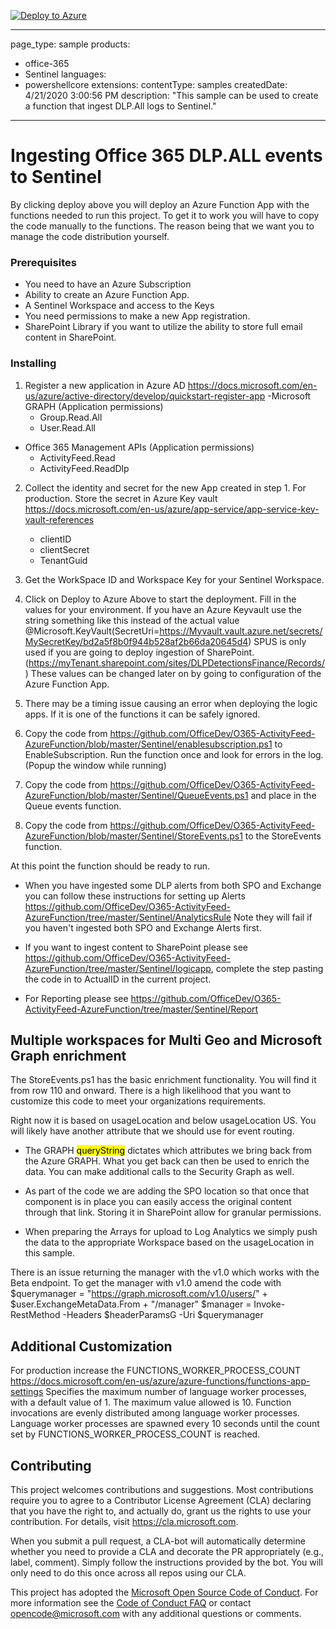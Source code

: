 [![Deploy to Azure](https://aka.ms/deploytoazurebutton)](https://portal.azure.com/#create/Microsoft.Template/uri/https%3A%2F%2Fraw.githubusercontent.com%2FOfficeDev%2FO365-ActivityFeed-AzureFunction%2Fmaster%2FSentinel%2FdeploySentinelfunction.json)

---
page_type: sample
products:
- office-365
- Sentinel
languages:
- powershellcore
extensions:
  contentType: samples
  createdDate: 4/21/2020 3:00:56 PM
description: "This sample can be used to create a function that ingest DLP.All logs to Sentinel."
---


# Ingesting Office 365 DLP.ALL events to Sentinel

By clicking deploy above you will deploy an Azure Function App with the functions needed to run this project. To get it to work you will have to copy the code manually to the functions. The reason being that we want you to manage the code distribution yourself.

### Prerequisites

- You need to have an Azure Subscription
- Ability to create an Azure Function App. 
- A Sentinel Workspace and access to the Keys
- You need permissions to make a new App registration. 
- SharePoint Library if you want to utilize the ability to store full email content in SharePoint.

### Installing

1. Register a new application in Azure AD https://docs.microsoft.com/en-us/azure/active-directory/develop/quickstart-register-app
  -Microsoft GRAPH  (Application permissions)
     - Group.Read.All
     - User.Read.All
  - Office 365 Management APIs  (Application permissions)
     - ActivityFeed.Read
     - ActivityFeed.ReadDlp
 
 2. Collect the identity and secret for the new App created in step 1.  For production. Store the secret in Azure Key vault https://docs.microsoft.com/en-us/azure/app-service/app-service-key-vault-references
      - clientID
      - clientSecret
      - TenantGuid
      
3. Get the WorkSpace ID and Workspace Key for your Sentinel Workspace.

4. Click on Deploy to Azure Above to start the deployment. Fill in the values for your environment. If you have an Azure Keyvault use the string something like this instead of the actual value @Microsoft.KeyVault(SecretUri=https://Myvault.vault.azure.net/secrets/MySecretKey/bd2a5f8b0f944b528af2b66da20645d4)
SPUS is only used if you are going to deploy ingestion of SharePoint. (https://myTenant.sharepoint.com/sites/DLPDetectionsFinance/Records/)
These values can be changed later on by going to configuration of the Azure Function App.

5. There may be a timing issue causing an error when deploying the logic apps. If it is one of the functions it can be safely ignored.

6. Copy the code from https://github.com/OfficeDev/O365-ActivityFeed-AzureFunction/blob/master/Sentinel/enablesubscription.ps1 to EnableSubscription. Run the function once and look for errors in the log. (Popup the window while running)

7. Copy the code from https://github.com/OfficeDev/O365-ActivityFeed-AzureFunction/blob/master/Sentinel/QueueEvents.ps1 and place in the Queue events function.

8. Copy the code from https://github.com/OfficeDev/O365-ActivityFeed-AzureFunction/blob/master/Sentinel/StoreEvents.ps1 to the StoreEvents function. 

At this point the function should be ready to run. 

- When you have ingested some DLP alerts from both SPO and Exchange you can follow these instructions for setting up Alerts https://github.com/OfficeDev/O365-ActivityFeed-AzureFunction/tree/master/Sentinel/AnalyticsRule Note they will fail
if you haven't ingested both SPO and Exchange Alerts first.

- If you want to ingest content to SharePoint please see https://github.com/OfficeDev/O365-ActivityFeed-AzureFunction/tree/master/Sentinel/logicapp, complete the step pasting the code in to ActualID in the current project. 

- For Reporting please see https://github.com/OfficeDev/O365-ActivityFeed-AzureFunction/tree/master/Sentinel/Report

## Multiple workspaces for Multi Geo and Microsoft Graph enrichment
The StoreEvents.ps1 has the basic enrichment functionality. You will find it from row 110 and onward. There is a high likelihood that you want to customize this code to meet your organizations requirements.

Right now it is based on usageLocation and below usageLocation US. You will likely have another attribute that we should use for event routing.

- The GRAPH <mark>queryString</mark> dictates which attributes we bring back from the Azure GRAPH. What you get back can then be used to enrich the data. You can make additional calls to the Security Graph as well.

- As part of the code we are adding the SPO location so that once that component is in place you can easily access the original content through that link. Storing it in SharePoint allow for granular permissions.

- When preparing the Arrays for upload to Log Analytics we simply push the data to the appropriate Workspace based on the usageLocation in this sample.

There is an issue returning the manager with the v1.0 which works with the Beta endpoint. 
To get the manager with v1.0 amend the code with
        $querymanager = "https://graph.microsoft.com/v1.0/users/" + $user.ExchangeMetaData.From + "/manager"
        $manager = Invoke-RestMethod -Headers $headerParamsG -Uri $querymanager
        
## Additional Customization

For production increase the FUNCTIONS_WORKER_PROCESS_COUNT https://docs.microsoft.com/en-us/azure/azure-functions/functions-app-settings
Specifies the maximum number of language worker processes, with a default value of 1. The maximum value allowed is 10. Function invocations are evenly distributed among language worker processes. Language worker processes are spawned every 10 seconds until the count set by FUNCTIONS_WORKER_PROCESS_COUNT is reached. 

## Contributing

This project welcomes contributions and suggestions.  Most contributions require you to agree to a
Contributor License Agreement (CLA) declaring that you have the right to, and actually do, grant us
the rights to use your contribution. For details, visit https://cla.microsoft.com.

When you submit a pull request, a CLA-bot will automatically determine whether you need to provide
a CLA and decorate the PR appropriately (e.g., label, comment). Simply follow the instructions
provided by the bot. You will only need to do this once across all repos using our CLA.

This project has adopted the [Microsoft Open Source Code of Conduct](https://opensource.microsoft.com/codeofconduct/).
For more information see the [Code of Conduct FAQ](https://opensource.microsoft.com/codeofconduct/faq/) or
contact [opencode@microsoft.com](mailto:opencode@microsoft.com) with any additional questions or comments.
